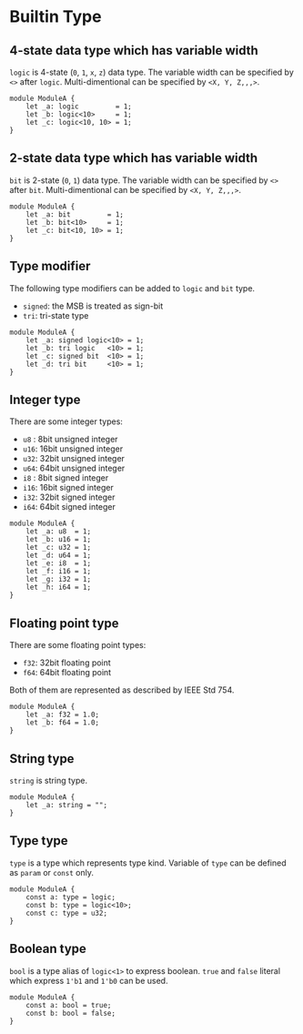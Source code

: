 # Builtin Type

## 4-state data type which has variable width

`logic` is 4-state (`0`, `1`, `x`, `z`) data type.
The variable width can be specified by `<>` after `logic`.
Multi-dimentional can be specified by `<X, Y, Z,,,>`.

```veryl,playground
module ModuleA {
    let _a: logic         = 1;
    let _b: logic<10>     = 1;
    let _c: logic<10, 10> = 1;
}
```

## 2-state data type which has variable width

`bit` is 2-state (`0`, `1`) data type.
The variable width can be specified by `<>` after `bit`.
Multi-dimentional can be specified by `<X, Y, Z,,,>`.

```veryl,playground
module ModuleA {
    let _a: bit         = 1;
    let _b: bit<10>     = 1;
    let _c: bit<10, 10> = 1;
}
```

## Type modifier

The following type modifiers can be added to `logic` and `bit` type.

* `signed`: the MSB is treated as sign-bit
* `tri`: tri-state type

```veryl,playground
module ModuleA {
    let _a: signed logic<10> = 1;
    let _b: tri logic   <10> = 1;
    let _c: signed bit  <10> = 1;
    let _d: tri bit     <10> = 1;
}
```

## Integer type

There are some integer types:

* `u8` : 8bit unsigned integer
* `u16`: 16bit unsigned integer
* `u32`: 32bit unsigned integer
* `u64`: 64bit unsigned integer
* `i8` : 8bit signed integer
* `i16`: 16bit signed integer
* `i32`: 32bit signed integer
* `i64`: 64bit signed integer

```veryl,playground
module ModuleA {
    let _a: u8  = 1;
    let _b: u16 = 1;
    let _c: u32 = 1;
    let _d: u64 = 1;
    let _e: i8  = 1;
    let _f: i16 = 1;
    let _g: i32 = 1;
    let _h: i64 = 1;
}
```

## Floating point type

There are some floating point types:

* `f32`: 32bit floating point
* `f64`: 64bit floating point

Both of them are represented as described by IEEE Std 754.

```veryl,playground
module ModuleA {
    let _a: f32 = 1.0;
    let _b: f64 = 1.0;
}
```

## String type

`string` is string type.

```veryl,playground
module ModuleA {
    let _a: string = "";
}
```

## Type type

`type` is a type which represents type kind.
Variable of `type` can be defined as `param` or `const` only.

```veryl,playground
module ModuleA {
    const a: type = logic;
    const b: type = logic<10>;
    const c: type = u32;
}
```

## Boolean type

`bool` is a type alias of `logic<1>` to express boolean.
`true` and `false` literal which express `1'b1` and `1'b0` can be used.

```veryl,playground
module ModuleA {
    const a: bool = true;
    const b: bool = false;
}
```
